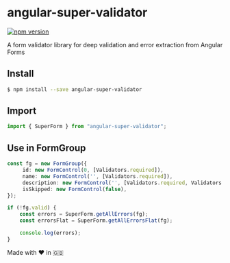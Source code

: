 # angular-super-validator
[![npm version](https://badge.fury.io/js/angular-super-validator.svg)](https://badge.fury.io/js/angular-super-validator)

A form validator library for deep validation and error extraction from Angular Forms

## Install

```sh
$ npm install --save angular-super-validator
```

## Import
```typescript
import { SuperForm } from "angular-super-validator";
```

## Use in FormGroup

```typescript
const fg = new FormGroup({
     id: new FormControl(0, [Validators.required]),
     name: new FormControl('', [Validators.required]),
     description: new FormControl('', [Validators.required, Validators.maxLength(200)]),
     isSkipped: new FormControl(false),
});

if (!fg.valid) {
    const errors = SuperForm.getAllErrors(fg);
    const errorsFlat = SuperForm.getAllErrorsFlat(fg);

    console.log(errors);
}

```


Made with :heart: in :uk: